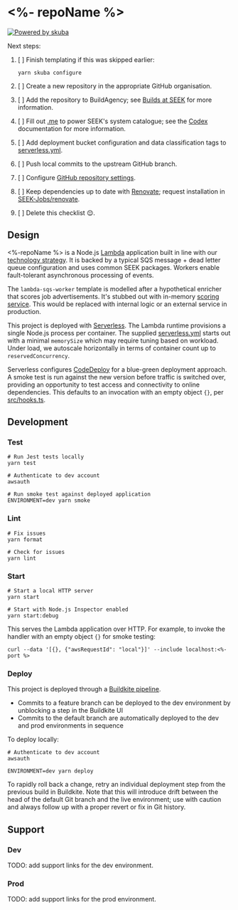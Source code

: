 # <%- repoName %>

[![Powered by skuba](https://img.shields.io/badge/🤿%20skuba-powered-009DC4)](https://github.com/seek-oss/skuba)

Next steps:

1. [ ] Finish templating if this was skipped earlier:

   ```shell
   yarn skuba configure
   ```

2. [ ] Create a new repository in the appropriate GitHub organisation.
3. [ ] Add the repository to BuildAgency;
       see [Builds at SEEK] for more information.
4. [ ] Fill out [.me](.me) to power SEEK's system catalogue;
       see the [Codex] documentation for more information.
5. [ ] Add deployment bucket configuration and data classification tags to [serverless.yml](serverless.yml).
6. [ ] Push local commits to the upstream GitHub branch.
7. [ ] Configure [GitHub repository settings].
8. [ ] Keep dependencies up to date with [Renovate];
       request installation in [SEEK-Jobs/renovate].
9. [ ] Delete this checklist 😌.

## Design

<%-repoName %> is a Node.js [Lambda] application built in line with our [technology strategy].
It is backed by a typical SQS message + dead letter queue configuration and uses common SEEK packages.
Workers enable fault-tolerant asynchronous processing of events.

The `lambda-sqs-worker` template is modelled after a hypothetical enricher that scores job advertisements.
It's stubbed out with in-memory [scoring service](src/services/jobScorer.ts).
This would be replaced with internal logic or an external service in production.

This project is deployed with [Serverless].
The Lambda runtime provisions a single Node.js process per container.
The supplied [serverless.yml](serverless.yml) starts out with a minimal `memorySize` which may require tuning based on workload.
Under load, we autoscale horizontally in terms of container count up to `reservedConcurrency`.

Serverless configures [CodeDeploy] for a blue-green deployment approach.
A smoke test is run against the new version before traffic is switched over,
providing an opportunity to test access and connectivity to online dependencies.
This defaults to an invocation with an empty object `{}`, per [src/hooks.ts](src/hooks.ts).

## Development

### Test

```shell
# Run Jest tests locally
yarn test

# Authenticate to dev account
awsauth

# Run smoke test against deployed application
ENVIRONMENT=dev yarn smoke
```

### Lint

```shell
# Fix issues
yarn format

# Check for issues
yarn lint
```

### Start

```shell
# Start a local HTTP server
yarn start

# Start with Node.js Inspector enabled
yarn start:debug
```

This serves the Lambda application over HTTP.
For example, to invoke the handler with an empty object `{}` for smoke testing:

```shell
curl --data '[{}, {"awsRequestId": "local"}]' --include localhost:<%- port %>
```

### Deploy

This project is deployed through a [Buildkite pipeline](.buildkite/pipeline.yml).

- Commits to a feature branch can be deployed to the dev environment by unblocking a step in the Buildkite UI
- Commits to the default branch are automatically deployed to the dev and prod environments in sequence

To deploy locally:

```shell
# Authenticate to dev account
awsauth

ENVIRONMENT=dev yarn deploy
```

To rapidly roll back a change,
retry an individual deployment step from the previous build in Buildkite.
Note that this will introduce drift between the head of the default Git branch and the live environment;
use with caution and always follow up with a proper revert or fix in Git history.

## Support

### Dev

TODO: add support links for the dev environment.

<!--
- CloudWatch dashboard
- Datadog dashboard
- Splunk logs
-->

### Prod

TODO: add support links for the prod environment.

<!--
- CloudWatch dashboard
- Datadog dashboard
- Splunk logs
-->

[builds at seek]: https://builds-at-seek.ssod.skinfra.xyz
[codedeploy]: https://docs.aws.amazon.com/codedeploy
[codex]: https://codex.ssod.skinfra.xyz/docs
[github repository settings]: https://github.com/<%-orgName%>/<%-repoName%>/settings
[lambda]: https://docs.aws.amazon.com/lambda
[renovate]: https://github.com/apps/renovate
[seek-jobs/renovate]: https://github.com/SEEK-Jobs/renovate
[serverless]: https://www.serverless.com/
[technology strategy]: https://tech-strategy.ssod.skinfra.xyz
